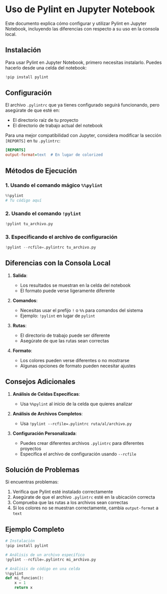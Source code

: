 # Uso de Pylint en Jupyter Notebook

Este documento explica cómo configurar y utilizar Pylint en Jupyter Notebook, incluyendo las diferencias con respecto a su uso en la consola local.

## Instalación

Para usar Pylint en Jupyter Notebook, primero necesitas instalarlo. Puedes hacerlo desde una celda del notebook:

```python
!pip install pylint
```

## Configuración

El archivo `.pylintrc` que ya tienes configurado seguirá funcionando, pero asegúrate de que esté en:
- El directorio raíz de tu proyecto
- El directorio de trabajo actual del notebook

Para una mejor compatibilidad con Jupyter, considera modificar la sección `[REPORTS]` en tu `.pylintrc`:

```ini
[REPORTS]
output-format=text  # En lugar de colorized
```

## Métodos de Ejecución

### 1. Usando el comando mágico `%%pylint`

```python
%%pylint
# Tu código aquí
```

### 2. Usando el comando `!pylint`

```python
!pylint tu_archivo.py
```

### 3. Especificando el archivo de configuración

```python
!pylint --rcfile=.pylintrc tu_archivo.py
```

## Diferencias con la Consola Local

1. **Salida**: 
   - Los resultados se muestran en la celda del notebook
   - El formato puede verse ligeramente diferente

2. **Comandos**:
   - Necesitas usar el prefijo `!` o `%%` para comandos del sistema
   - Ejemplo: `!pylint` en lugar de `pylint`

3. **Rutas**:
   - El directorio de trabajo puede ser diferente
   - Asegúrate de que las rutas sean correctas

4. **Formato**:
   - Los colores pueden verse diferentes o no mostrarse
   - Algunas opciones de formato pueden necesitar ajustes

## Consejos Adicionales

1. **Análisis de Celdas Específicas**:
   - Usa `%%pylint` al inicio de la celda que quieres analizar

2. **Análisis de Archivos Completos**:
   - Usa `!pylint --rcfile=.pylintrc ruta/al/archivo.py`

3. **Configuración Personalizada**:
   - Puedes crear diferentes archivos `.pylintrc` para diferentes proyectos
   - Especifica el archivo de configuración usando `--rcfile`

## Solución de Problemas

Si encuentras problemas:
1. Verifica que Pylint esté instalado correctamente
2. Asegúrate de que el archivo `.pylintrc` esté en la ubicación correcta
3. Comprueba que las rutas a los archivos sean correctas
4. Si los colores no se muestran correctamente, cambia `output-format` a `text`

## Ejemplo Completo

```python
# Instalación
!pip install pylint

# Análisis de un archivo específico
!pylint --rcfile=.pylintrc mi_archivo.py

# Análisis de código en una celda
%%pylint
def mi_funcion():
    x = 1
    return x
``` 